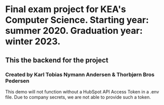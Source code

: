 # Final exam project for KEA's Computer Science. Starting year: summer 2020. Graduation year: winter 2023.
## This the backend for the project

### Created by Karl Tobias Nymann Andersen & Thorbjørn Bros Pedersen

This demo will not function without a HubSpot API Access Token in a .env file.
Due to company secrets, we are not able to provide such a token.

